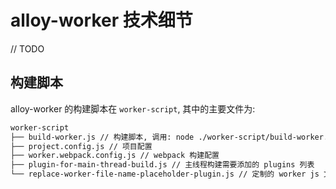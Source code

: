 # alloy-worker 技术细节

// TODO

## 构建脚本

alloy-worker 的构建脚本在 `worker-script`, 其中的主要文件为:
```sh
worker-script
├── build-worker.js // 构建脚本, 调用: node ./worker-script/build-worker.js
├── project.config.js // 项目配置
├── worker.webpack.config.js // webpack 构建配置
├── plugin-for-main-thread-build.js // 主线程构建需要添加的 plugins 列表
└── replace-worker-file-name-placeholder-plugin.js // 定制的 worker js 文件名 hash 替换插件
```
